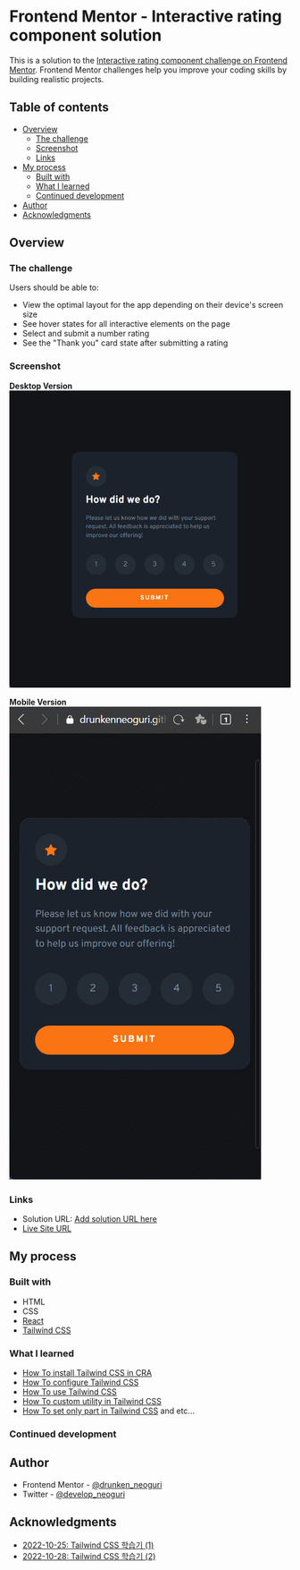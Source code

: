 # Frontend Mentor - Interactive rating component solution

This is a solution to the [Interactive rating component challenge on Frontend Mentor](https://www.frontendmentor.io/challenges/interactive-rating-component-koxpeBUmI). Frontend Mentor challenges help you improve your coding skills by building realistic projects.

## Table of contents

- [Overview](#overview)
  - [The challenge](#the-challenge)
  - [Screenshot](#screenshot)
  - [Links](#links)
- [My process](#my-process)
  - [Built with](#built-with)
  - [What I learned](#what-i-learned)
  - [Continued development](#continued-development)
- [Author](#author)
- [Acknowledgments](#acknowledgments)

## Overview

### The challenge

Users should be able to:

- View the optimal layout for the app depending on their device's screen size
- See hover states for all interactive elements on the page
- Select and submit a number rating
- See the "Thank you" card state after submitting a rating

### Screenshot

**Desktop Version**
![desktop](https://github.com/DrunkenNeoguri/practiceCSSlib/blob/main/images/website.gif?raw=true)

**Mobile Version**
![Mobile](https://github.com/DrunkenNeoguri/practiceCSSlib/blob/main/images/mobile.gif?raw=true)

### Links

- Solution URL: [Add solution URL here](https://your-solution-url.com)
- [Live Site URL](https://drunkenneoguri.github.io/practiceCSSlib/)

## My process

### Built with

- HTML
- CSS
- [React](https://reactjs.org/)
- [Tailwind CSS](https://tailwindcss.com/)

### What I learned

- [How To install Tailwind CSS in CRA](https://tailwindcss.com/docs/guides/create-react-app)
- [How To configure Tailwind CSS](https://tailwindcss.com/docs/configuration)
- [How To use Tailwind CSS](https://tailwindcss.com/docs/container)
- [How To custom utility in Tailwind CSS](https://tailwindcss.com/docs/theme#customizing-the-default-theme)
- [How To set only part in Tailwind CSS](https://tailwindcss.com/docs/adding-custom-styles#using-arbitrary-values)
  and etc...

### Continued development

## Author

- Frontend Mentor - [@drunken_neoguri](https://www.frontendmentor.io/profile/DrunkenNeoguri)
- Twitter - [@develop_neoguri](https://twitter.com/develop_neoguri)

## Acknowledgments

- [2022-10-25: Tailwind CSS 학습기 (1)](https://develop-neoguri.notion.site/2022-10-25-Tailwind-CSS-1-a16b601b5b334766a7bc62feb728a1c8)
- [2022-10-28: Tailwind CSS 학습기 (2)](https://develop-neoguri.notion.site/2022-10-28-Tailwind-CSS-2-d974e4d7dad24a438122ba5cf07911db)
